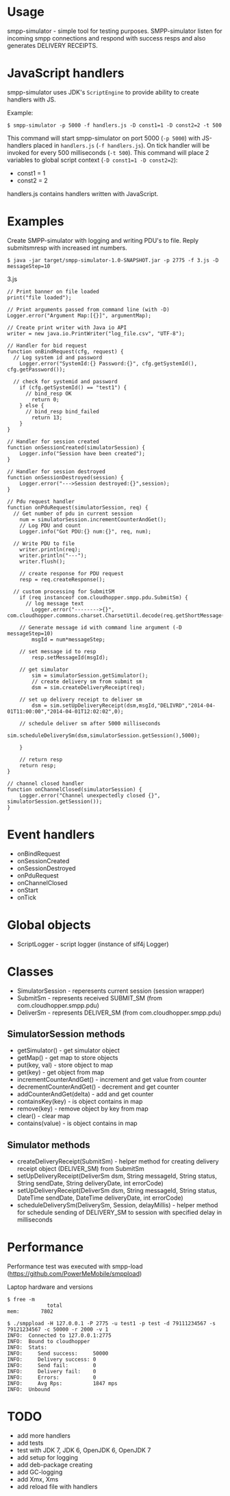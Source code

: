 # Usage

smpp-simulator - simple tool for testing purposes. SMPP-simulator listen for incoming smpp connections and respond with success resps and also generates DELIVERY RECEIPTS. 

# JavaScript handlers

smpp-simulator uses JDK's `ScriptEngine` to provide ability to create handlers with JS.

Example:
```
$ smpp-simulator -p 5000 -f handlers.js -D const1=1 -D const2=2 -t 500
```

This command will start smpp-simulator on port 5000 (`-p 5000`) with JS-handlers placed in `handlers.js` (`-f handlers.js`). On tick handler will be invoked for every 500 milliseconds (`-t 500`). This command will place 2 variables to global script context (`-D const1=1 -D const2=2`):
 * const1 = 1
 * const2 = 2

handlers.js contains handlers written with JavaScript. 

# Examples

Create SMPP-simulator with logging and writing PDU's to file. Reply submitsmresp with increased int numbers.

```
$ java -jar target/smpp-simulator-1.0-SNAPSHOT.jar -p 2775 -f 3.js -D messageStep=10
```

3.js

```JS
// Print banner on file loaded
print("file loaded");

// Print arguments passed from command line (with -D)
Logger.error("Argument Map:[{}]", argumentMap);

// Create print writer with Java io API
writer = new java.io.PrintWriter("log_file.csv", "UTF-8");

// Handler for bid request
function onBindRequest(cfg, request) {
  // Log system id and password
	Logger.error("SystemId:{} Password:{}", cfg.getSystemId(), cfg.getPassword());

  // check for systemid and password
	if (cfg.getSystemId() == "test1") {
	  // bind_resp OK
		return 0;
	} else {
	  // bind_resp bind_failed
		return 13;
	}
}

// Handler for session created
function onSessionCreated(simulatorSession) {
	Logger.info("Session have been created");
}

// Handler for session destroyed
function onSessionDestroyed(session) {
	Logger.error("--->Session destroyed:{}",session);
}

// Pdu request handler
function onPduRequest(simulatorSession, req) {
  // Get number of pdu in current session
	num = simulatorSession.incrementCounterAndGet();
	// Log PDU and count
	Logger.info("Got PDU:{} num:{}", req, num);

  // Write PDU to file
	writer.println(req);
	writer.println("---");
	writer.flush();
	
	// create response for PDU request
	resp = req.createResponse();

  // custom processing for SubmitSM
	if (req instanceof com.cloudhopper.smpp.pdu.SubmitSm) {
	  // log message text
		Logger.error("-------->{}", com.cloudhopper.commons.charset.CharsetUtil.decode(req.getShortMessage(),"GSM8"));

    // Generate message id with command line argument (-D messageStep=10)
		msgId = num*messageStep;

    // set message id to resp
		resp.setMessageId(msgId);

    // get simulator
		sim = simulatorSession.getSimulator();
		// create delivery sm from submit sm
		dsm = sim.createDeliveryReceipt(req);

    // set up delivery receipt to deliver sm
		dsm = sim.setUpDeliveryReceipt(dsm,msgId,"DELIVRD","2014-04-01T11:00:00","2014-04-01T12:02:02",0);

    // schedule deliver sm after 5000 milliseconds
		sim.scheduleDeliverySm(dsm,simulatorSession.getSession(),5000);
		
	}
	
	// return resp
	return resp; 
}

// channel closed handler
function onChannelClosed(simulatorSession) {
	Logger.error("Channel unexpectedly closed {}", simulatorSession.getSession());
}
```

# Event handlers

* onBindRequest
* onSessionCreated
* onSessionDestroyed
* onPduRequest
* onChannelClosed
* onStart
* onTick

# Global objects

* ScriptLogger - script logger (instance of slf4j Logger)

# Classes

* SimulatorSession - reperesents current session (session wrapper)
* SubmitSm - represents received SUBMIT_SM (from com.cloudhopper.smpp.pdu)
* DeliverSm - represents DELIVER_SM (from com.cloudhopper.smpp.pdu)

## SimulatorSession methods

* getSimulator() - get simulator object
* getMap() - get map to store objects
* put(key, val) - store object to map
* get(key) - get object from map
* incrementCounterAndGet() - increment and get value from counter
* decrementCounterAndGet() - decrement and get counter
* addCounterAndGet(delta) - add and get counter
* containsKey(key) - is object contains in map
* remove(key) - remove object by key from map
* clear() - clear map
* contains(value) - is object contains in map

## Simulator methods

* createDeliveryReceipt(SubmitSm) - helper method for creating delivery receipt object (DELIVER_SM) from SubmitSm
* setUpDeliveryReceipt(DeliverSm dsm, String messageId, String status, String sendDate, String deliveryDate, int errorCode)
* setUpDeliveryReceipt(DeliverSm dsm, String messageId, String status, DateTime sendDate, DateTime deliveryDate, int errorCode)
* scheduleDeliverySm(DeliverySm, Session, delayMillis) - helper method for schedule sending of DELIVERY_SM to session with specified delay in milliseconds

# Performance

Performance test was executed with smpp-load (https://github.com/PowerMeMobile/smppload)

Laptop hardware and versions

```
$ free -m
             total
mem:       7802

$ ./smppload -H 127.0.0.1 -P 2775 -u test1 -p test -d 79111234567 -s 79121234567 -c 50000 -r 2000 -v 1
INFO:  Connected to 127.0.0.1:2775
INFO:  Bound to cloudhopper
INFO:  Stats:
INFO:     Send success:     50000
INFO:     Delivery success: 0
INFO:     Send fail:        0
INFO:     Delivery fail:    0
INFO:     Errors:           0
INFO:     Avg Rps:          1847 mps
INFO:  Unbound
```


# TODO
* add more handlers
* add tests
* test with JDK 7, JDK 6, OpenJDK 6, OpenJDK 7
* add setup for logging
* add deb-package creating
* add GC-logging
* add Xmx, Xms
* add reload file with handlers 





